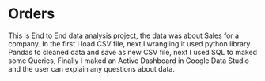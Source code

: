 # Orders
This is End to End data analysis project, the data was about Sales for a company. In the first I load CSV file, next I wrangling it used python library Pandas to cleaned data and save as new CSV file, next I used SQL to maked some Queries, Finally I maked an Active Dashboard in Google Data Studio and the user can explain any questions about data.
